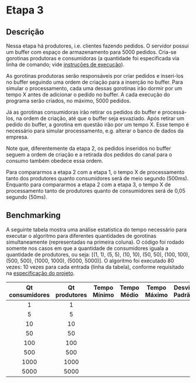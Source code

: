 # Etapa 3

## Descrição

Nessa etapa há produtores, i.e. clientes fazendo pedidos. O servidor possui um buffer com espaço de armazenamento para 5000 pedidos. Cria-se gorotinas produtoras e consumidoras \(a quantidade foi especificada via linha de comando; vide [instruções de execução](1-instrucoes.md)\).

As gorotinas produtoras serão responsáveis por criar pedidos e inserí-los no buffer seguindo uma ordem de criação para a inserção no buffer. Para simular o processamento, cada uma dessas gorotinas irão dormir por um tempo X antes de adicionar o pedido no buffer. A cada execução do programa serão criados, no máximo, 5000 pedidos.

Já as gorotinas consumidoras irão retirar os pedidos do buffer e processá-los, na ordem de criação, até que o buffer seja esvaziado. Após retirar um pedido do buffer, a gorotina em questão irão por um tempo X. Esse tempo é necessário para simular processamento, e.g. alterar o banco de dados da empresa. 

Note que, diferentemente da etapa 2, os pedidos inseridos no buffer seguem a ordem de criação e a retirada dos pedidos do canal para o consumo também obedece essa ordem.

Para compararmos a etapa 2 com a etapa 1, o tempo X de processamento tanto dos produtores quanto consumidores será de meio segundo \(500ms\). Enquanto para compararmos a etapa 2 com a etapa 3, o tempo X de processamento tanto de produtores quanto de consumidores será de 0,05 segundo \(50ms\).

## Benchmarking

A seguinte tabela mostra uma análise estatística do tempo necessário para executar o algoritmo para diferentes quantidades de gorotinas simultaneamente \(representadas na primeira coluna\). O código foi rodado somente nos casos em que a quantidade de consumidores iguala a quantidade de produtores, ou seja: \[\(1, 1\), \(5, 5\), \(10, 10\), \(50, 50\), \(100, 100\), \(500, 500\), \(1000, 1000\), \(5000, 5000\)\]. O algoritmo foi executado 80 vezes: 10 vezes para cada entrada \(linha da tabela\), conforme requisitado na [especificação do projeto](../Trabalho-Go.pdf).

| Qt consumidores | Qt produtores | Tempo Mínimo | Tempo Médio | Tempo Máximo | Desvio Padrão |
| :---: | :---: | :---: | :---: | :---: | :---: |
| 1 | 1 |  |  |  |  |
| 5 | 5 |  |  |  |  |
| 10 | 10 |  |  |  |  |
| 50 | 50 |  |  |  |  |
| 100 | 100 |  |  |  |  |
| 500 | 500 |  |  |  |  |
| 1000 | 1000 |  |  |  |  |
| 5000 | 5000 |  |  |  |  |



